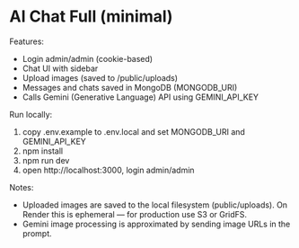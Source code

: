 # AI Chat Full (minimal)

Features:
- Login admin/admin (cookie-based)
- Chat UI with sidebar
- Upload images (saved to /public/uploads)
- Messages and chats saved in MongoDB (MONGODB_URI)
- Calls Gemini (Generative Language) API using GEMINI_API_KEY

Run locally:
1. copy .env.example to .env.local and set MONGODB_URI and GEMINI_API_KEY
2. npm install
3. npm run dev
4. open http://localhost:3000, login admin/admin

Notes:
- Uploaded images are saved to the local filesystem (public/uploads). On Render this is ephemeral — for production use S3 or GridFS.
- Gemini image processing is approximated by sending image URLs in the prompt.
